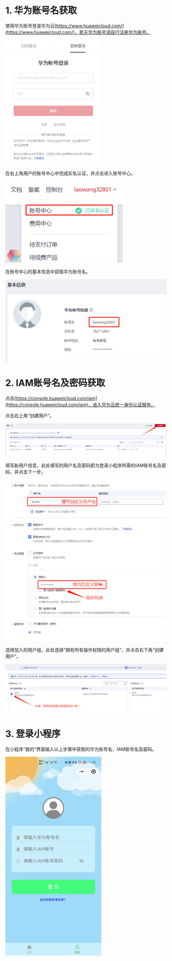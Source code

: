 # 1. 华为账号名获取
    
使用华为账号登录华为云[https://www.huaweicloud.com/](https://www.huaweicloud.com/)，若无华为账号请自行注册华为账号。

<img src="./figures/登录华为云.png" width = "300" height = "391
    " alt="登录账号" align=center />


在右上角用户的账号中心中完成实名认证，并点击进入账号中心。

![](./figures/完成实名认证.png)

在账号中心的基本信息中获取华为账号名。

![](./figures/获取华为账号名.png)

# 2. IAM账号名及密码获取


点击[https://console.huaweicloud.com/iam](https://console.huaweicloud.com/iam)，进入华为云统一身份认证服务。

点击右上角“创建用户“。

![](./figures/创建用户.png) 

填写新用户信息，此处填写的用户名及密码即为登录小程序所需的IAM账号名及密码，并点击下一步。

![](./figures/填写用户信息.png)

选择加入的用户组，此处选择“拥有所有操作权限的用户组“，并点击右下角“创建用户”。

![](./figures/设置用户权限.png)

# 3. 登录小程序
    
在小程序”我的“界面输入以上步骤中获取的华为账号名、IAM账号名及密码。

<img src="./figures/登录账号.jpg" width = "300" height = "619" alt="登录账号" align=center />